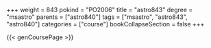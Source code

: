 +++
weight = 843
pokind = "PO2006"
title = "astro843"
degree = "msastro"
parents = ["astro840"]
tags = ["msastro", "astro843", "astro840"]
categories = ["course"]
bookCollapseSection = false
+++

{{< genCoursePage >}}
